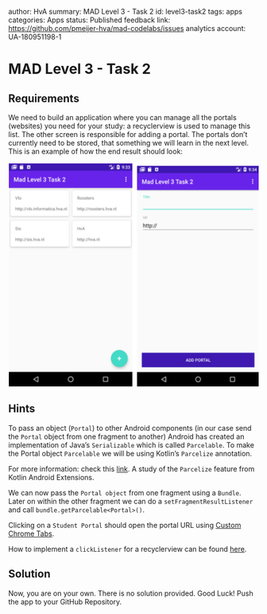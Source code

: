 author: HvA
summary: MAD Level 3 - Task 2
id: level3-task2
tags: apps
categories: Apps
status: Published
feedback link: https://github.com/pmeijer-hva/mad-codelabs/issues
analytics account: UA-180951198-1

# MAD Level 3 - Task 2

## Requirements

We need to build an application where you can manage all the portals (websites) you need for your study: a recyclerview 
is used to manage this list. The other screen is responsible for adding a portal. The portals don’t currently need to be stored, 
that something we will learn in the next level. This is an example of how the end result should look:

<img src="assets/level3task2.png" width="530" height="450"/>

## Hints

To pass an object (`Portal`) to other Android components (in our case send the `Portal` object from one fragment to another) 
Android has created an implementation of Java’s `Serializable` which is called `Parcelable`. 
To make the Portal object `Parcelable` we will be using Kotlin’s `Parcelize` annotation. 

For more information: check this [link](https://kotlinlang.org/docs/tutorials/android-plugin.html#parcelable-implementations-generator).
A study of the `Parcelize` feature from Kotlin Android Extensions.

We can now pass the `Portal object` from one fragment using a `Bundle`. Later on within the other fragment we can do a 
`setFragmentResultListener` and call `bundle.getParcelable<Portal>()`.

Clicking on a `Student Portal` should open the portal URL using [Custom Chrome Tabs](
https://developer.chrome.com/multidevice/android/customtabs).

How to implement a `clickListener` for a recyclerview can be found [here](
https://www.andreasjakl.com/recyclerview-kotlin-style-click-listener-android).

## Solution
Now, you are on your own. There is no solution provided. Good Luck!
Push the app to your GitHub Repository.
